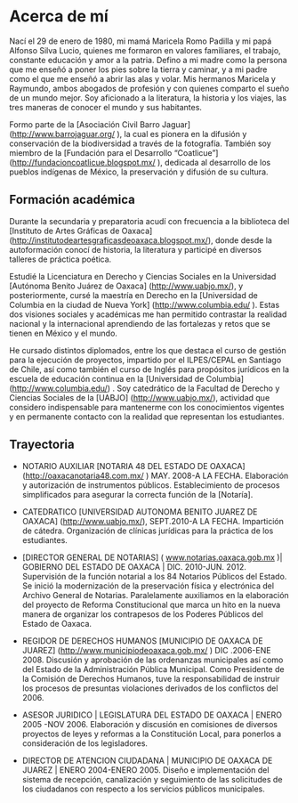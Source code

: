 ---
---
# Acerca de mí

Nací el 29 de enero de 1980, mi mamá Maricela Romo Padilla y mi papá Alfonso Silva Lucio, quienes me formaron en valores familiares, el trabajo, constante educación y amor a la patria. Defino a mi madre como la persona que me enseñó a poner los pies sobre la tierra y caminar, y a mi padre como el que me enseñó a abrir las alas y volar. Mis hermanos Maricela y Raymundo, ambos abogados de profesión y con quienes comparto el sueño de un mundo mejor. Soy aficionado a la literatura, la historia y los viajes, las tres maneras de conocer el mundo y sus habitantes.

Formo parte de la [Asociación Civil Barro Jaguar] (http://www.barrojaguar.org/ ), la cual es pionera en la difusión y conservación de la biodiversidad a través de la fotografía. También soy miembro de la [Fundación para el Desarrollo “Coatlicue”] (http://fundacioncoatlicue.blogspot.mx/ ), dedicada al desarrollo de los pueblos indígenas de México, la preservación y difusión de su cultura. 

## Formación académica

Durante la secundaria y preparatoria acudí con frecuencia a la biblioteca del [Instituto de Artes Gráficas de Oaxaca] (http://institutodeartesgraficasdeoaxaca.blogspot.mx/), donde desde la autoformación conocí de historia, la literatura y participé en diversos talleres de práctica poética. 

Estudié la Licenciatura en Derecho y Ciencias Sociales en la Universidad [Autónoma Benito Juárez de Oaxaca] (http://www.uabjo.mx/), y posteriormente, cursé la maestría en Derecho en la [Universidad de Columbia en la ciudad de Nueva York] (http://www.columbia.edu/ ). Estas dos visiones sociales y académicas me han permitido contrastar la realidad nacional y la internacional aprendiendo de las fortalezas y retos que se tienen en México y el mundo. 

He cursado distintos diplomados, entre los que destaca el curso de gestión para la ejecución de proyectos, impartido por el ILPES/CEPAL en Santiago de Chile, así como también el curso de Inglés para propósitos jurídicos en la escuela de educación continua en la [Universidad de Columbia] (http://www.columbia.edu/) . 
Soy catedrático de la Facultad de Derecho y Ciencias Sociales de la [UABJO] (http://www.uabjo.mx/), actividad que considero indispensable para mantenerme con los conocimientos vigentes y en permanente contacto con la realidad que representan los estudiantes. 

## Trayectoria

* NOTARIO AUXILIAR [NOTARIA 48 DEL ESTADO DE OAXACA]  (http://oaxacanotaria48.com.mx/  ) MAY. 2008-A LA FECHA. Elaboración y autorización de instrumentos públicos. Establecimiento de procesos simplificados para asegurar la correcta función de la [Notaría]. 

* CATEDRATICO [UNIVERSIDAD AUTONOMA BENITO JUAREZ DE OAXACA] (http://www.uabjo.mx/), SEPT.2010-A LA FECHA. Impartición de cátedra. Organización de clínicas jurídicas para la práctica de los estudiantes. 

* [DIRECTOR GENERAL DE NOTARIAS] ( www.notarias.oaxaca.gob.mx )| GOBIERNO DEL ESTADO DE OAXACA | DIC. 2010-JUN. 2012. Supervisión de la función notarial a los 84 Notarios Públicos del Estado. Se inició la modernización de la preservación física y electrónica del Archivo General de Notarias. Paralelamente auxiliamos en la elaboración del proyecto de Reforma Constitucional que marca un hito en la nueva manera de organizar los contrapesos de los Poderes Públicos del Estado de Oaxaca. 

* REGIDOR DE DERECHOS HUMANOS [MUNICIPIO DE OAXACA DE JUAREZ] (http://www.municipiodeoaxaca.gob.mx/ ) DIC .2006-ENE 2008. Discusión y aprobación de las ordenanzas municipales así como del Estado de la Administración Pública Municipal. Como Presidente de la Comisión de Derechos Humanos, tuve la responsabilidad de instruir los procesos de presuntas violaciones derivados de los conflictos del 2006. 

* ASESOR JURIDICO | LEGISLATURA DEL ESTADO DE OAXACA | ENERO 2005 -NOV 2006. Elaboración y discusión en comisiones de diversos proyectos de leyes y reformas a la Constitución Local, para ponerlos a consideración de los legisladores. 

* DIRECTOR DE ATENCION CIUDADANA | MUNICIPIO DE OAXACA DE JUAREZ | ENERO 2004-ENERO 2005. Diseño e implementación del sistema de recepción, canalización y seguimiento de las solicitudes de los ciudadanos con respecto a los servicios públicos municipales.
